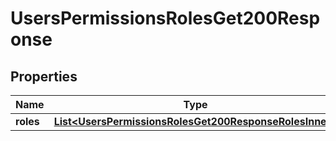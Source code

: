 

# UsersPermissionsRolesGet200Response


## Properties

| Name | Type | Description | Notes |
|------------ | ------------- | ------------- | -------------|
|**roles** | [**List&lt;UsersPermissionsRolesGet200ResponseRolesInner&gt;**](UsersPermissionsRolesGet200ResponseRolesInner.md) |  |  [optional] |



